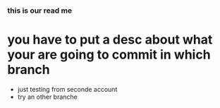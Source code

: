 ### this is our read me

# you have to put a desc about what your are going to commit in which branch

- just testing from seconde account
- try an other branche
